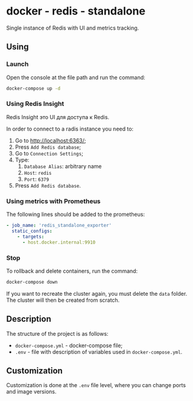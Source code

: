 # docker - redis - standalone

Single instance of Redis with UI and metrics tracking.

## Using

### Launch

Open the console at the file path and run the command:

```bash
docker-compose up -d
```

### Using Redis Insight

Redis Insight это UI для доступа к Redis.

In order to connect to a radis instance you need to:

1. Go to [http://localhost:6363/](http://localhost:6363/);
2. Press `Add Redis database`;
3. Go to `Connection Settings`;
4. Type:
	1. `Database Alias`: arbitrary name
	2. `Host`: `redis`
	3. `Port`: `6379`
5. Press `Add Redis database`.

### Using metrics with Prometheus

The following lines should be added to the prometheus:

```yml
- job_name: 'redis_standalone_exporter'
  static_configs:
    - targets:
      - host.docker.internal:9910
```

### Stop

To rollback and delete containers, run the command:

```bash
docker-compose down
```

If you want to recreate the cluster again, you must delete the `data` folder. The cluster will then be created from scratch.

## Description

The structure of the project is as follows:

* `docker-compose.yml` - docker-compose file;
* `.env` - file with description of variables used in `docker-compose.yml`.

## Customization

Customization is done at the `.env` file level, where you can change ports and image versions.